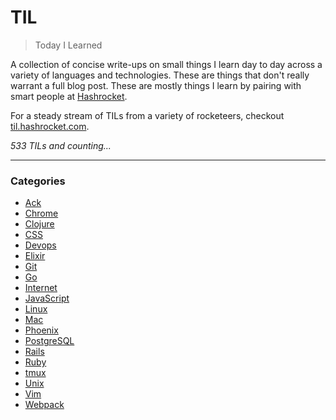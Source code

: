 # TIL

> Today I Learned

A collection of concise write-ups on small things I learn day to day across a
variety of languages and technologies. These are things that don't really
warrant a full blog post. These are mostly things I learn by pairing with
smart people at [Hashrocket](http://hashrocket.com/).

For a steady stream of TILs from a variety of rocketeers, checkout
[til.hashrocket.com](https://til.hashrocket.com/).

_533 TILs and counting..._

---

### Categories

* [Ack](#ack)
* [Chrome](#chrome)
* [Clojure](#clojure)
* [CSS](#css)
* [Devops](#devops)
* [Elixir](#elixir)
* [Git](#git)
* [Go](#go)
* [Internet](#internet)
* [JavaScript](#javascript)
* [Linux](#linux)
* [Mac](#mac)
* [Phoenix](#phoenix)
* [PostgreSQL](#postgresql)
* [Rails](#rails)
* [Ruby](#ruby)
* [tmux](#tmux)
* [Unix](#unix)
* [Vim](#vim)
* [Webpack](#webpack)
